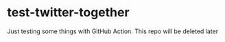 # test-twitter-together
Just testing some things with GitHub Action. This repo will be deleted later

